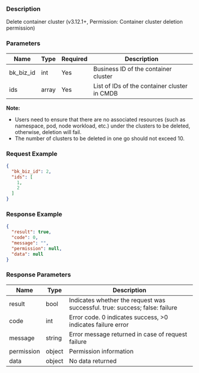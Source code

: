 ### Description

Delete container cluster (v3.12.1+, Permission: Container cluster deletion permission)

### Parameters

| Name      | Type  | Required | Description                                  |
|-----------|-------|----------|----------------------------------------------|
| bk_biz_id | int   | Yes      | Business ID of the container cluster         |
| ids       | array | Yes      | List of IDs of the container cluster in CMDB |

**Note:**

- Users need to ensure that there are no associated resources (such as namespace, pod, node workload, etc.) under the
  clusters to be deleted, otherwise, deletion will fail.
- The number of clusters to be deleted in one go should not exceed 10.

### Request Example

```json
{
  "bk_biz_id": 2,
  "ids": [
    1,
    2
  ]
}
```

### Response Example

```json
{
  "result": true,
  "code": 0,
  "message": "",
  "permission": null,
  "data": null
}
```

### Response Parameters

| Name       | Type   | Description                                                                 |
|------------|--------|-----------------------------------------------------------------------------|
| result     | bool   | Indicates whether the request was successful. true: success; false: failure |
| code       | int    | Error code. 0 indicates success, >0 indicates failure error                 |
| message    | string | Error message returned in case of request failure                           |
| permission | object | Permission information                                                      |
| data       | object | No data returned                                                            |
